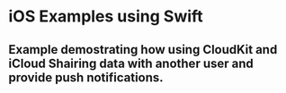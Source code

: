 # iOS Examples using Swift
## Example demostrating how using CloudKit and iCloud Shairing data with another user and provide push notifications.

